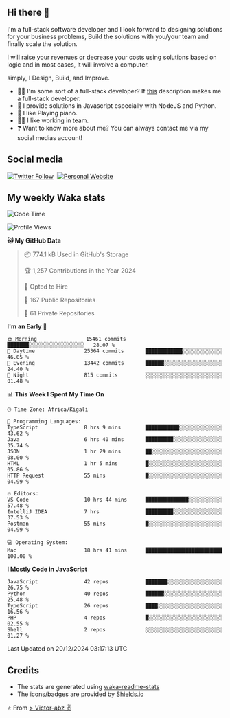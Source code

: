 ## Hi there 👋
I'm a full-stack software developer and I look forward to designing solutions for your business problems, Build the solutions with you/your team and finally scale the solution.

I will raise your revenues or decrease your costs using solutions based on logic and in most cases, it will involve a computer.

simply, I Design, Build, and Improve.

- 👨‍💻 I'm some sort of a full-stack developer? If [this](https://www.w3schools.com/whatis/whatis_fullstack.asp) description makes me a full-stack developer.
- 🌱 I provide solutions in Javascript especially with NodeJS and Python. 
- 🎹 I like Playing piano.
- 👯‍♀️ I like working in team.
- ❓ Want to know more about me? You can always contact me via my social medias account!

## Social media
[![Twitter Follow](https://img.shields.io/twitter/follow/vicky_abz?color=%231DA1F2&label=Twitter&style=for-the-badge&logo=twitter&logoColor=ffffff)](https://twitter.com/vicky_abz)
‎‎ [![Personal Website](https://img.shields.io/static/v1?label=visit&message=victor-abz.com&color=%235F021F&style=for-the-badge)](https://victor-abz.com/)

## My weekly Waka stats
<!--START_SECTION:waka-->
![Code Time](http://img.shields.io/badge/Code%20Time-971%20hrs%2034%20mins-blue)

![Profile Views](http://img.shields.io/badge/Profile%20Views-0-blue)

**🐱 My GitHub Data** 

> 📦 774.1 kB Used in GitHub's Storage 
 > 
> 🏆 1,257 Contributions in the Year 2024
 > 
> 💼 Opted to Hire
 > 
> 📜 167 Public Repositories 
 > 
> 🔑 61 Private Repositories 
 > 
**I'm an Early 🐤** 

```text
🌞 Morning                15461 commits       ███████░░░░░░░░░░░░░░░░░░   28.07 % 
🌆 Daytime                25364 commits       ████████████░░░░░░░░░░░░░   46.05 % 
🌃 Evening                13442 commits       ██████░░░░░░░░░░░░░░░░░░░   24.40 % 
🌙 Night                  815 commits         ░░░░░░░░░░░░░░░░░░░░░░░░░   01.48 % 
```


📊 **This Week I Spent My Time On** 

```text
🕑︎ Time Zone: Africa/Kigali

💬 Programming Languages: 
TypeScript               8 hrs 9 mins        ███████████░░░░░░░░░░░░░░   43.62 % 
Java                     6 hrs 40 mins       █████████░░░░░░░░░░░░░░░░   35.74 % 
JSON                     1 hr 29 mins        ██░░░░░░░░░░░░░░░░░░░░░░░   08.00 % 
HTML                     1 hr 5 mins         █░░░░░░░░░░░░░░░░░░░░░░░░   05.86 % 
HTTP Request             55 mins             █░░░░░░░░░░░░░░░░░░░░░░░░   04.99 % 

🔥 Editors: 
VS Code                  10 hrs 44 mins      ██████████████░░░░░░░░░░░   57.48 % 
IntelliJ IDEA            7 hrs               █████████░░░░░░░░░░░░░░░░   37.53 % 
Postman                  55 mins             █░░░░░░░░░░░░░░░░░░░░░░░░   04.99 % 

💻 Operating System: 
Mac                      18 hrs 41 mins      █████████████████████████   100.00 % 
```

**I Mostly Code in JavaScript** 

```text
JavaScript               42 repos            ███████░░░░░░░░░░░░░░░░░░   26.75 % 
Python                   40 repos            ██████░░░░░░░░░░░░░░░░░░░   25.48 % 
TypeScript               26 repos            ████░░░░░░░░░░░░░░░░░░░░░   16.56 % 
PHP                      4 repos             █░░░░░░░░░░░░░░░░░░░░░░░░   02.55 % 
Shell                    2 repos             ░░░░░░░░░░░░░░░░░░░░░░░░░   01.27 % 
```




 Last Updated on 20/12/2024 03:17:13 UTC
<!--END_SECTION:waka-->

## Credits
- The stats are generated using [waka-readme-stats](https://github.com/anmol098/waka-readme-stats)
- The icons/badges are provided by [Shields.io](https://shields.io/)

⭐️ From [> Victor-abz ✌](https://victor-abz.com/)
